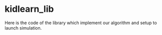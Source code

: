 # kidlearn_lib

Here is the code of the library which implement our algorithm and setup to launch simulation. 